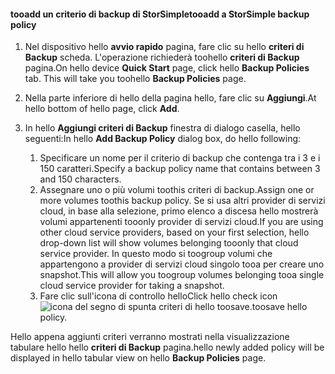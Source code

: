 
<!--author=alkohli last changed: 9/11/15-->

#### <a name="tooadd-a-storsimple-backup-policy"></a><span data-ttu-id="44e2b-101">tooadd un criterio di backup di StorSimple</span><span class="sxs-lookup"><span data-stu-id="44e2b-101">tooadd a StorSimple backup policy</span></span>
1. <span data-ttu-id="44e2b-102">Nel dispositivo hello **avvio rapido** pagina, fare clic su hello **criteri di Backup** scheda. L'operazione richiederà toohello **criteri di Backup** pagina.</span><span class="sxs-lookup"><span data-stu-id="44e2b-102">On hello device **Quick Start** page, click hello **Backup Policies** tab. This will take you toohello **Backup Policies** page.</span></span>
2. <span data-ttu-id="44e2b-103">Nella parte inferiore di hello della pagina hello, fare clic su **Aggiungi**.</span><span class="sxs-lookup"><span data-stu-id="44e2b-103">At hello bottom of hello page, click **Add**.</span></span>
3. <span data-ttu-id="44e2b-104">In hello **Aggiungi criteri di Backup** finestra di dialogo casella, hello seguenti:</span><span class="sxs-lookup"><span data-stu-id="44e2b-104">In hello **Add Backup Policy** dialog box, do hello following:</span></span>
   
   1. <span data-ttu-id="44e2b-105">Specificare un nome per il criterio di backup che contenga tra i 3 e i 150 caratteri.</span><span class="sxs-lookup"><span data-stu-id="44e2b-105">Specify a backup policy name that contains between 3 and 150 characters.</span></span>
   2. <span data-ttu-id="44e2b-106">Assegnare uno o più volumi toothis criteri di backup.</span><span class="sxs-lookup"><span data-stu-id="44e2b-106">Assign one or more volumes toothis backup policy.</span></span> <span data-ttu-id="44e2b-107">Se si usa altri provider di servizi cloud, in base alla selezione, primo elenco a discesa hello mostrerà volumi appartenenti tooonly provider di servizi cloud.</span><span class="sxs-lookup"><span data-stu-id="44e2b-107">If you are using other cloud service providers, based on your first selection, hello drop-down list will show volumes belonging tooonly that cloud service provider.</span></span> <span data-ttu-id="44e2b-108">In questo modo si toogroup volumi che appartengono a provider di servizi cloud singolo tooa per creare uno snapshot.</span><span class="sxs-lookup"><span data-stu-id="44e2b-108">This will allow you toogroup volumes belonging tooa single cloud service provider for taking a snapshot.</span></span>
   3. <span data-ttu-id="44e2b-109">Fare clic sull'icona di controllo hello</span><span class="sxs-lookup"><span data-stu-id="44e2b-109">Click hello check icon</span></span> ![icona del segno di spunta](./media/storsimple-add-backup-policy/HCS_CheckIcon-include.png) <span data-ttu-id="44e2b-111">criteri di hello toosave.</span><span class="sxs-lookup"><span data-stu-id="44e2b-111">toosave hello policy.</span></span>

<span data-ttu-id="44e2b-112">Hello appena aggiunti criteri verranno mostrati nella visualizzazione tabulare hello hello **criteri di Backup** pagina.</span><span class="sxs-lookup"><span data-stu-id="44e2b-112">hello newly added policy will be displayed in hello tabular view on hello **Backup Policies** page.</span></span>

